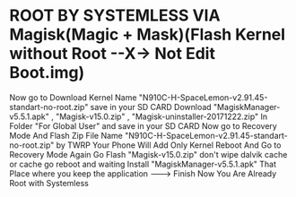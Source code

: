 ﻿# ROOT BY SYSTEMLESS VIA Magisk(Magic + Mask)(Flash Kernel without Root --X-> Not Edit Boot.img)
Now go to Download Kernel Name "N910C-H-SpaceLemon-v2.91.45-standart-no-root.zip" save in your SD CARD
Download "MagiskManager-v5.5.1.apk" , "Magisk-v15.0.zip" , "Magisk-uninstaller-20171222.zip" In Folder "For Global User" and save in your SD CARD
Now go to Recovery Mode And Flash Zip File Name "N910C-H-SpaceLemon-v2.91.45-standart-no-root.zip" by TWRP Your Phone Will Add Only Kernel
Reboot And Go to Recovery Mode Again Go Flash "Magisk-v15.0.zip" don't wipe dalvik cache or cache go reboot and waiting
Install "MagiskManager-v5.5.1.apk" That Place where you keep the application ---> Finish Now You Are Already Root with Systemless
